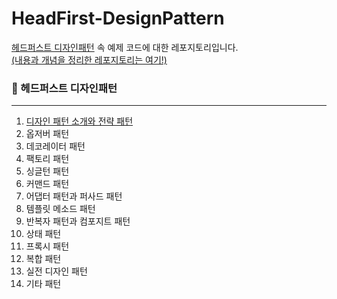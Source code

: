 # HeadFirst-DesignPattern

[헤드퍼스트 디자인패턴](http://www.yes24.com/Product/Goods/108192370) 속 예제 코드에 대한 레포지토리입니다.  
[(내용과 개념을 정리한 레포지토리는 여기!)](https://github.com/IT-Book-Organization/HeadFirst-DesignPattern)

### **📌** 헤드퍼스트 디자인패턴

---

1. [디자인 패턴 소개와 전략 패턴](/Chapter_1)
2. 옵저버 패턴
3. 데코레이터 패턴
4. 팩토리 패턴
5. 싱글턴 패턴
6. 커맨드 패턴
7. 어댑터 패턴과 퍼사드 패턴
8. 템플릿 메소드 패턴
9. 반복자 패턴과 컴포지트 패턴
10. 상태 패턴
11. 프록시 패턴
12. 복합 패턴
13. 실전 디자인 패턴
14. 기타 패턴
